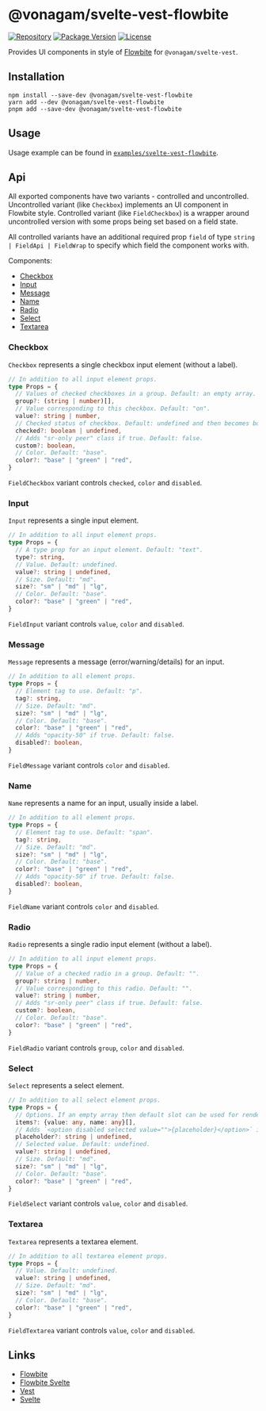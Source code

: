 # @vonagam/svelte-vest-flowbite

[![Repository](https://img.shields.io/badge/github-vonagam%2Fsvelte--vest-green)](https://github.com/vonagam/svelte-vest/tree/master/packages/svelte-vest-flowbite)
[![Package Version](https://img.shields.io/npm/v/%40vonagam/svelte-vest-flowbite)](https://www.npmjs.com/package/@vonagam/svelte-vest-flowbite)
[![License](https://img.shields.io/npm/l/%40vonagam%2Fsvelte-vest)](https://github.com/vonagam/svelte-vest/blob/master/LICENSE.md)

Provides UI components in style of [Flowbite](https://flowbite.com/) for `@vonagam/svelte-vest`.

## Installation

```
npm install --save-dev @vonagam/svelte-vest-flowbite
yarn add --dev @vonagam/svelte-vest-flowbite
pnpm add --save-dev @vonagam/svelte-vest-flowbite
```

## Usage

Usage example can be found in [`examples/svelte-vest-flowbite`](../../examples/svelte-vest-flowbite/src/routes/+page.svelte).

## Api

All exported components have two variants - controlled and uncontrolled. Uncontrolled variant (like `Checkbox`) implements an UI component in Flowbite style. Controlled variant (like `FieldCheckbox`) is a wrapper around
uncontrolled version with some props being set based on a field state.

All controlled variants have an additional required prop `field` of type `string | FieldApi | FieldWrap` 
to specify which field the component works with.

Components:
- [Checkbox](#checkbox)
- [Input](#input)
- [Message](#message)
- [Name](#name)
- [Radio](#radio)
- [Select](#select)
- [Textarea](#textarea)

### Checkbox

`Checkbox` represents a single checkbox input element (without a label).

```ts
// In addition to all input element props.
type Props = {
  // Values of checked checkboxes in a group. Default: an empty array.
  group?: (string | number)[],
  // Value corresponding to this checkbox. Default: "on".
  value?: string | number,
  // Checked status of checkbox. Default: undefined and then becomes boolean based on `group` and `value`.
  checked?: boolean | undefined,
  // Adds "sr-only peer" class if true. Default: false.
  custom?: boolean,
  // Color. Default: "base".
  color?: "base" | "green" | "red",
}
```

`FieldCheckbox` variant controls `checked`, `color` and `disabled`.

### Input

`Input` represents a single input element.

```ts
// In addition to all input element props.
type Props = {
  // A type prop for an input element. Default: "text".
  type?: string,
  // Value. Default: undefined.
  value?: string | undefined,
  // Size. Default: "md".
  size?: "sm" | "md" | "lg",
  // Color. Default: "base".
  color?: "base" | "green" | "red",
}
```

`FieldInput` variant controls `value`, `color` and `disabled`.

### Message

`Message` represents a message (error/warning/details) for an input.

```ts
// In addition to all element props.
type Props = {
  // Element tag to use. Default: "p".
  tag?: string,
  // Size. Default: "md".
  size?: "sm" | "md" | "lg",
  // Color. Default: "base".
  color?: "base" | "green" | "red",
  // Adds "opacity-50" if true. Default: false.
  disabled?: boolean,
}
```

`FieldMessage` variant controls `color` and `disabled`.

### Name

`Name` represents a name for an input, usually inside a label.

```ts
// In addition to all element props.
type Props = {
  // Element tag to use. Default: "span".
  tag?: string,
  // Size. Default: "md".
  size?: "sm" | "md" | "lg",
  // Color. Default: "base".
  color?: "base" | "green" | "red",
  // Adds "opacity-50" if true. Default: false.
  disabled?: boolean,
}
```

`FieldName` variant controls `color` and `disabled`.

### Radio

`Radio` represents a single radio input element (without a label).

```ts
// In addition to all input element props.
type Props = {
  // Value of a checked radio in a group. Default: "".
  group?: string | number,
  // Value corresponding to this radio. Default: "".
  value?: string | number,
  // Adds "sr-only peer" class if true. Default: false.
  custom?: boolean,
  // Color. Default: "base".
  color?: "base" | "green" | "red",
}
```

`FieldRadio` variant controls `group`, `color` and `disabled`.

### Select

`Select` represents a select element.

```ts
// In addition to all select element props.
type Props = {
  // Options. If an empty array then default slot can be used for rendering custom options. Default: [].
  items?: {value: any, name: any}[],
  // Adds `<option disabled selected value="">{placeholder}</option>` if not undefined. Default: undefined.
  placeholder?: string | undefined,
  // Selected value. Default: undefined.
  value?: string | undefined,
  // Size. Default: "md".
  size?: "sm" | "md" | "lg",
  // Color. Default: "base".
  color?: "base" | "green" | "red",
}
```

`FieldSelect` variant controls `value`, `color` and `disabled`.

### Textarea

`Textarea` represents a textarea element.

```ts
// In addition to all textarea element props.
type Props = {
  // Value. Default: undefined.
  value?: string | undefined,
  // Size. Default: "md".
  size?: "sm" | "md" | "lg",
  // Color. Default: "base".
  color?: "base" | "green" | "red",
}
```

`FieldTextarea` variant controls `value`, `color` and `disabled`.

## Links

- [Flowbite](https://flowbite.com/)
- [Flowbite Svelte](https://flowbite-svelte.com/)
- [Vest](https://vestjs.dev/)
- [Svelte](https://svelte.dev/)

